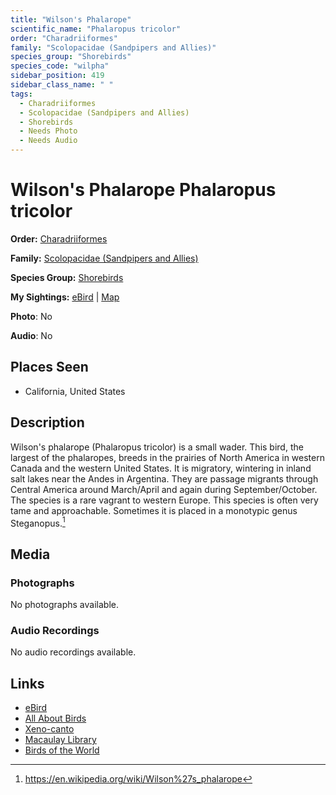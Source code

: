 ```yaml
---
title: "Wilson's Phalarope"
scientific_name: "Phalaropus tricolor"
order: "Charadriiformes"
family: "Scolopacidae (Sandpipers and Allies)"
species_group: "Shorebirds"
species_code: "wilpha"
sidebar_position: 419
sidebar_class_name: " "
tags: 
  - Charadriiformes
  - Scolopacidae (Sandpipers and Allies)
  - Shorebirds
  - Needs Photo
  - Needs Audio
---
```


# Wilson's Phalarope <span className='sci_name'>Phalaropus tricolor</span>

**Order:** [Charadriiformes](/tags/charadriiformes)

**Family:** [Scolopacidae (Sandpipers and Allies)](/tags/scolopacidae-sandpipers-and-allies)

**Species Group:** [Shorebirds](/tags/shorebirds)

**My Sightings:** [eBird](https://ebird.org/lifelist?r=world&time=life&spp=wilpha) | [Map](/map?species_code=wilpha)

**Photo**: No 

**Audio**: No

## Places Seen

* California, United States

## Description
Wilson's phalarope (Phalaropus tricolor) is a small wader. This bird, the largest of the phalaropes, breeds in the prairies of North America in western Canada and the western United States. It is migratory, wintering in inland salt lakes near the Andes in Argentina. They are passage migrants through Central America around March/April and again during September/October. The species is a rare vagrant to western Europe.
This species is often very tame and approachable. Sometimes it is placed in a monotypic genus Steganopus.[^1]

[^1]: https://en.wikipedia.org/wiki/Wilson%27s_phalarope

## Media
### Photographs
No photographs available.

### Audio Recordings
No audio recordings available.

## Links
* [eBird](https://ebird.org/species/wilpha) 
* [All About Birds](https://www.allaboutbirds.org/guide/wilpha) 
* [Xeno-canto](https://www.xeno-canto.org/species/phalaropus-tricolor) 
* [Macaulay Library](https://search.macaulaylibrary.org/catalog?taxonCode=wilpha&sort=rating_rank_desc)
* [Birds of the World](https://birdsoftheworld.org/bow/species/wilpha)
